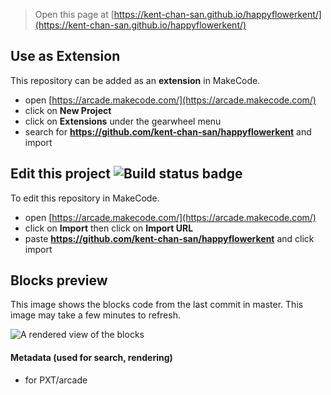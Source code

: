 
> Open this page at [https://kent-chan-san.github.io/happyflowerkent/](https://kent-chan-san.github.io/happyflowerkent/)

## Use as Extension

This repository can be added as an **extension** in MakeCode.

* open [https://arcade.makecode.com/](https://arcade.makecode.com/)
* click on **New Project**
* click on **Extensions** under the gearwheel menu
* search for **https://github.com/kent-chan-san/happyflowerkent** and import

## Edit this project ![Build status badge](https://github.com/kent-chan-san/happyflowerkent/workflows/MakeCode/badge.svg)

To edit this repository in MakeCode.

* open [https://arcade.makecode.com/](https://arcade.makecode.com/)
* click on **Import** then click on **Import URL**
* paste **https://github.com/kent-chan-san/happyflowerkent** and click import

## Blocks preview

This image shows the blocks code from the last commit in master.
This image may take a few minutes to refresh.

![A rendered view of the blocks](https://github.com/kent-chan-san/happyflowerkent/raw/master/.github/makecode/blocks.png)

#### Metadata (used for search, rendering)

* for PXT/arcade
<script src="https://makecode.com/gh-pages-embed.js"></script><script>makeCodeRender("{{ site.makecode.home_url }}", "{{ site.github.owner_name }}/{{ site.github.repository_name }}");</script>
